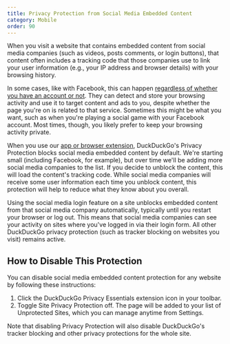 ```yaml
---
title: Privacy Protection from Social Media Embedded Content
category: Mobile
order: 90
---
```


When you visit a website that contains embedded content from social media companies (such as videos, posts comments, or login buttons), that content often includes a tracking code that those companies use to link your user information (e.g., your IP address and browser details) with your browsing history.

In some cases, like with Facebook, this can happen [regardless of whether you have an account or not](https://www.makeuseof.com/tag/facebook-shadow-profiles/). They can detect and store your browsing activity and use it to target content and ads to you, despite whether the page you're on is related to that service. Sometimes this might be what you want, such as when you're playing a social game with your Facebook account. Most times, though, you likely prefer to keep your browsing activity private.

When you use our [app or browser extension](https://duckduckgo.com/app), DuckDuckGo's Privacy Protection blocks social media embedded content by default. We're starting small (including Facebook, for example), but over time we'll be adding more social media companies to the list. If you decide to unblock the content, this will load the content's tracking code. While social media companies will receive some user information each time you unblock content, this protection will help to reduce what they know about you overall.

Using the social media login feature on a site unblocks embedded content from that social media company automatically, typically until you restart your browser or log out. This means that social media companies can see your activity on sites where you've logged in via their login form. All other DuckDuckGo privacy protection (such as tracker blocking on websites you visit) remains active.

## How to Disable This Protection

You can disable social media embedded content protection for any website by following these instructions:

1. Click the DuckDuckGo Privacy Essentials extension icon in your toolbar.
2. Toggle Site Privacy Protection off. The page will be added to your list of Unprotected Sites, which you can manage anytime from Settings.

Note that disabling Privacy Protection will also disable DuckDuckGo's tracker blocking and other privacy protections for the whole site.
